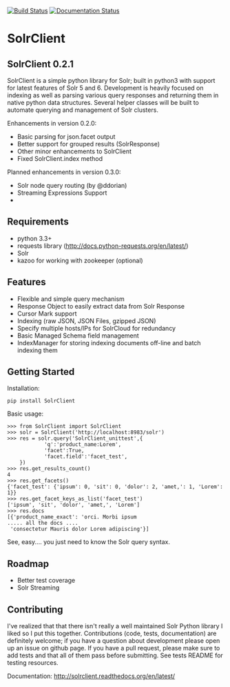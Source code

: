 [![Build Status](https://travis-ci.org/moonlitesolutions/SolrClient.svg?branch=master)](https://travis-ci.org/moonlitesolutions/SolrClient)
[![Documentation Status](https://readthedocs.org/projects/solrclient/badge/?version=latest)](http://solrclient.readthedocs.org/en/latest/?badge=latest)

# SolrClient
SolrClient 0.2.1
----------
SolrClient is a simple python library for Solr; built in python3 with support for latest features of Solr 5 and 6. Development is heavily focused on indexing as well as parsing various query responses and returning them in native python data structures. Several helper classes will be built to automate querying and management of Solr clusters.

Enhancements in version 0.2.0:
* Basic parsing for json.facet output
* Better support for grouped results (SolrResponse)
* Other minor enhancements to SolrClient
* Fixed SolrClient.index method

Planned enhancements in version 0.3.0:
* Solr node query routing (by @ddorian)
* Streaming Expressions Support
*

Requirements
----------
* python 3.3+
* requests library (http://docs.python-requests.org/en/latest/)
* Solr
* kazoo for working with zookeeper (optional)


Features
----------
* Flexible and simple query mechanism
* Response Object to easily extract data from Solr Response
* Cursor Mark support
* Indexing (raw JSON, JSON Files, gzipped JSON)
* Specify multiple hosts/IPs for SolrCloud for redundancy
* Basic Managed Schema field management
* IndexManager for storing indexing documents off-line and batch indexing them

Getting Started
----------
Installation:

	pip install SolrClient

Basic usage:

	>>> from SolrClient import SolrClient
	>>> solr = SolrClient('http://localhost:8983/solr')
	>>> res = solr.query('SolrClient_unittest',{
                'q':'product_name:Lorem',
                'facet':True,
                'facet.field':'facet_test',
        })
	>>> res.get_results_count()
	4
	>>> res.get_facets()
	{'facet_test': {'ipsum': 0, 'sit': 0, 'dolor': 2, 'amet,': 1, 'Lorem': 1}}
	>>> res.get_facet_keys_as_list('facet_test')
	['ipsum', 'sit', 'dolor', 'amet,', 'Lorem']
	>>> res.docs
	[{'product_name_exact': 'orci. Morbi ipsum
	..... all the docs ....
	 'consectetur Mauris dolor Lorem adipiscing'}]

See, easy.... you just need to know the Solr query syntax.


Roadmap
----------
* Better test coverage
* Solr Streaming

Contributing
----------
I've realized that that there isn't really a well maintained Solr Python library I liked so I put this together. Contributions (code, tests, documentation) are definitely welcome; if you have a question about development please open up an issue on github page. If you have a pull request, please make sure to add tests and that all of them pass before submitting. See tests README for testing resources.


Documentation:
http://solrclient.readthedocs.org/en/latest/
